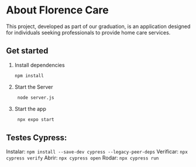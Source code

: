 # About Florence Care
This project, developed as part of our graduation, is an application designed for individuals seeking professionals to provide home care services.

## Get started
1. Install dependencies

   ```bash
   npm install
   ```

2. Start the Server

   ```bash
    node server.js
   ```

3. Start the app

   ```bash
    npx expo start
   ```

## Testes Cypress:
Instalar: ``npm install --save-dev cypress --legacy-peer-deps``
Verificar: ``npx cypress verify``
Abrir: ``npx cypress open``
Rodar: ``npx cypress run``
